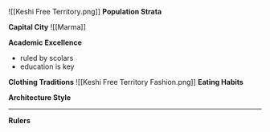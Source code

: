 ![[Keshi Free Territory.png]]
**Population Strata**

**Capital City**
![[Marma]]

**Academic Excellence**
- ruled by scolars
- education is key

**Clothing Traditions**
![[Keshi Free Territory Fashion.png]]
**Eating Habits**

**Architecture Style**

****

 **Rulers**
 